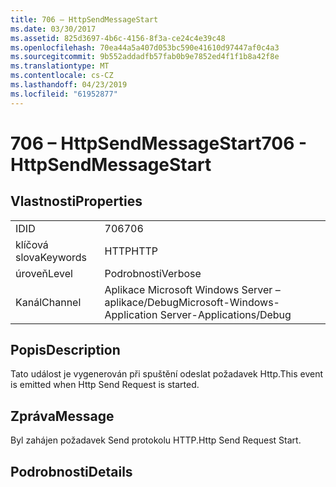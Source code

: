 ```yaml
---
title: 706 – HttpSendMessageStart
ms.date: 03/30/2017
ms.assetid: 825d3697-4b6c-4156-8f3a-ce24c4e39c48
ms.openlocfilehash: 70ea44a5a407d053bc590e41610d97447af0c4a3
ms.sourcegitcommit: 9b552addadfb57fab0b9e7852ed4f1f1b8a42f8e
ms.translationtype: MT
ms.contentlocale: cs-CZ
ms.lasthandoff: 04/23/2019
ms.locfileid: "61952877"
---
```

# <a name="706---httpsendmessagestart"></a><span data-ttu-id="31d0f-102">706 – HttpSendMessageStart</span><span class="sxs-lookup"><span data-stu-id="31d0f-102">706 - HttpSendMessageStart</span></span>
## <a name="properties"></a><span data-ttu-id="31d0f-103">Vlastnosti</span><span class="sxs-lookup"><span data-stu-id="31d0f-103">Properties</span></span>  
  
|||  
|-|-|  
|<span data-ttu-id="31d0f-104">ID</span><span class="sxs-lookup"><span data-stu-id="31d0f-104">ID</span></span>|<span data-ttu-id="31d0f-105">706</span><span class="sxs-lookup"><span data-stu-id="31d0f-105">706</span></span>|  
|<span data-ttu-id="31d0f-106">klíčová slova</span><span class="sxs-lookup"><span data-stu-id="31d0f-106">Keywords</span></span>|<span data-ttu-id="31d0f-107">HTTP</span><span class="sxs-lookup"><span data-stu-id="31d0f-107">HTTP</span></span>|  
|<span data-ttu-id="31d0f-108">úroveň</span><span class="sxs-lookup"><span data-stu-id="31d0f-108">Level</span></span>|<span data-ttu-id="31d0f-109">Podrobnosti</span><span class="sxs-lookup"><span data-stu-id="31d0f-109">Verbose</span></span>|  
|<span data-ttu-id="31d0f-110">Kanál</span><span class="sxs-lookup"><span data-stu-id="31d0f-110">Channel</span></span>|<span data-ttu-id="31d0f-111">Aplikace Microsoft Windows Server – aplikace/Debug</span><span class="sxs-lookup"><span data-stu-id="31d0f-111">Microsoft-Windows-Application Server-Applications/Debug</span></span>|  
  
## <a name="description"></a><span data-ttu-id="31d0f-112">Popis</span><span class="sxs-lookup"><span data-stu-id="31d0f-112">Description</span></span>  
 <span data-ttu-id="31d0f-113">Tato událost je vygenerován při spuštění odeslat požadavek Http.</span><span class="sxs-lookup"><span data-stu-id="31d0f-113">This event is emitted when Http Send Request is started.</span></span>  
  
## <a name="message"></a><span data-ttu-id="31d0f-114">Zpráva</span><span class="sxs-lookup"><span data-stu-id="31d0f-114">Message</span></span>  
 <span data-ttu-id="31d0f-115">Byl zahájen požadavek Send protokolu HTTP.</span><span class="sxs-lookup"><span data-stu-id="31d0f-115">Http Send Request Start.</span></span>  
  
## <a name="details"></a><span data-ttu-id="31d0f-116">Podrobnosti</span><span class="sxs-lookup"><span data-stu-id="31d0f-116">Details</span></span>
